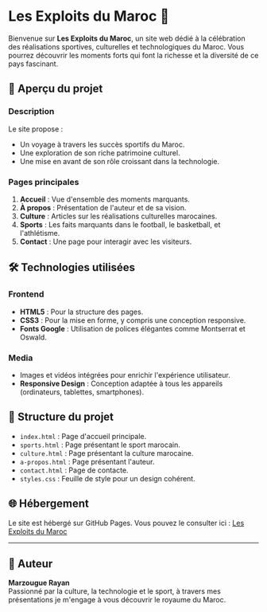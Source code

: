 # Les Exploits du Maroc 🌟

Bienvenue sur **Les Exploits du Maroc**, un site web dédié à la célébration des réalisations sportives, culturelles et technologiques du Maroc. Vous pourrez découvrir les moments forts qui font la richesse et la diversité de ce pays fascinant.

## 🚀 Aperçu du projet

### Description
Le site propose :
- Un voyage à travers les succès sportifs du Maroc.
- Une exploration de son riche patrimoine culturel.
- Une mise en avant de son rôle croissant dans la technologie.

### Pages principales
1. **Accueil** : Vue d'ensemble des moments marquants.
2. **À propos** : Présentation de l'auteur et de sa vision.
3. **Culture** : Articles sur les réalisations culturelles marocaines.
4. **Sports** : Les faits marquants dans le football, le basketball, et l'athlétisme.
5. **Contact** : Une page pour interagir avec les visiteurs.

## 🛠️ Technologies utilisées

### Frontend
- **HTML5** : Pour la structure des pages.
- **CSS3** : Pour la mise en forme, y compris une conception responsive.
- **Fonts Google** : Utilisation de polices élégantes comme Montserrat et Oswald.

### Media
- Images et vidéos intégrées pour enrichir l'expérience utilisateur.
- **Responsive Design** : Conception adaptée à tous les appareils (ordinateurs, tablettes, smartphones).

## 📂 Structure du projet

- `index.html` : Page d'accueil principale.
- `sports.html` : Page présentant le sport marocain.
- `culture.html` : Page présentant la culture marocaine.
- `a-propos.html` : Page présentant l'auteur.
- `contact.html` : Page de contacte.
- `styles.css` : Feuille de style pour un design cohérent.

## 🌐 Hébergement

Le site est hébergé sur GitHub Pages. Vous pouvez le consulter ici :
[Les Exploits du Maroc](https://github.com/Yayamar27/les-exploits-du-maroc)

---

## 📝 Auteur

**Marzougue Rayan**  
Passionné par la culture, la technologie et le sport, à travers mes présentations je m'engage à vous découvrir le royaume du Maroc.
